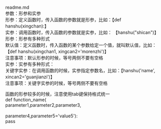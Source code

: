 readme.md</br>
参数：形参和实参</br>
  形参：定义函数时，传入函数的参数就是形参，比如：【def hanshu(xingchan):】</br>
  实参：调用函数时，传入函数的参数就是实参，比如： 【hanshu("shican")】</br>
形参：形参有多种形式</br>
  默认值：定义函数时，传入函数的某个参数给定一个值，就叫默认值，比如：【def hanshu(xingchan1, xingcan2='morenzhi')】</br>
  注意事项：默认形参的时候，等号两侧不要有空格</br>
实参：实参有多种形式：</br>
  关键字实参：在调用函数的时候，实参指定参数名，比如：【hanshu('name', xincan2='guanjianzi')】</br>
  注意事项：关键字实参的时候，等号两侧不要有空格</br>
  
  函数的形参较多的时候，注意使用tab键保持格式统一</br>
  def function_name(                                                                   </br>
      parameter1,parameter2,parameter3,                                                </br>     
      parameter4,parameter5='value5'):                                                 </br>
        pass
